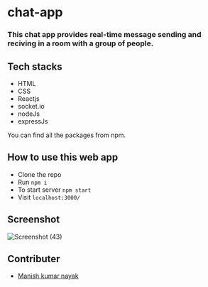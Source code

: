 # chat-app
### This chat app provides real-time message sending and reciving in a room with a group of people.

## Tech stacks
* HTML
* CSS
* Reactjs
* socket.io
* nodeJs
* expressJs

 You can find all the packages from npm.
 
 
## How to use this web app
* Clone the repo
* Run `npm i` 
* To start server `npm start`
* Visit `localhost:3000/`

## Screenshot
![Screenshot (43)](https://user-images.githubusercontent.com/77038742/126799911-6a52e81f-b3fb-4f8b-a7c2-cbdd3d1db139.png)


## Contributer
* [Manish kumar nayak](https://github.com/manish7377)
